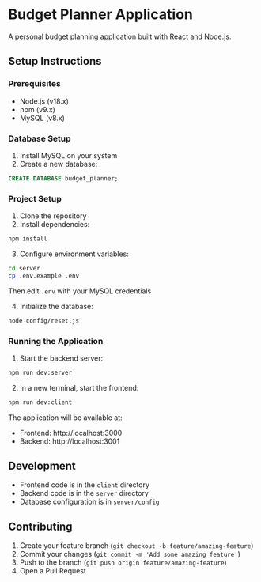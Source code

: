 # Budget Planner Application

A personal budget planning application built with React and Node.js.

## Setup Instructions

### Prerequisites
- Node.js (v18.x)
- npm (v9.x)
- MySQL (v8.x)

### Database Setup
1. Install MySQL on your system
2. Create a new database:
```sql
CREATE DATABASE budget_planner;
```

### Project Setup
1. Clone the repository
2. Install dependencies:
```bash
npm install
```

3. Configure environment variables:
```bash
cd server
cp .env.example .env
```
Then edit `.env` with your MySQL credentials

4. Initialize the database:
```bash
node config/reset.js
```

### Running the Application
1. Start the backend server:
```bash
npm run dev:server
```

2. In a new terminal, start the frontend:
```bash
npm run dev:client
```

The application will be available at:
- Frontend: http://localhost:3000
- Backend: http://localhost:3001

## Development

- Frontend code is in the `client` directory
- Backend code is in the `server` directory
- Database configuration is in `server/config`

## Contributing
1. Create your feature branch (`git checkout -b feature/amazing-feature`)
2. Commit your changes (`git commit -m 'Add some amazing feature'`)
3. Push to the branch (`git push origin feature/amazing-feature`)
4. Open a Pull Request 